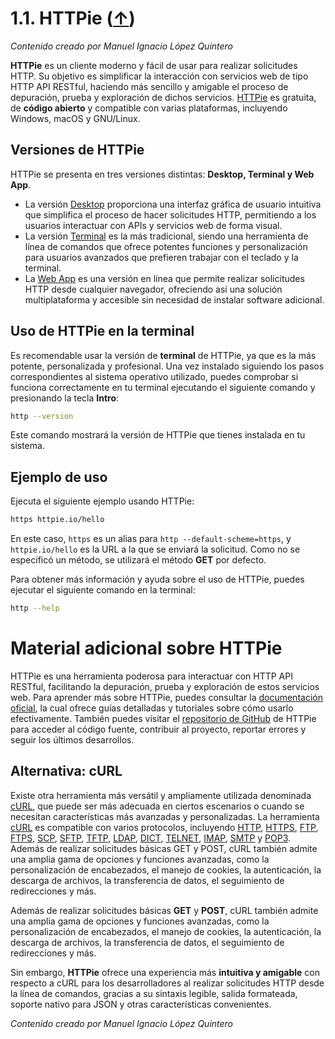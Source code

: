 # 1.1. HTTPie ([↑](README.md))

_Contenido creado por Manuel Ignacio López Quintero_

**HTTPie** es un cliente moderno y fácil de usar para realizar solicitudes HTTP. Su objetivo es simplificar la interacción con servicios web de tipo HTTP API RESTful, haciendo más sencillo y amigable el proceso de depuración, prueba y exploración de dichos servicios. [HTTPie](https://httpie.io) es gratuita, de **código abierto** y compatible con varias plataformas, incluyendo Windows, macOS y GNU/Linux.

## Versiones de HTTPie

HTTPie se presenta en tres versiones distintas: **Desktop, Terminal y Web App**.

- La versión [Desktop](https://httpie.io/desktop) proporciona una interfaz gráfica de usuario intuitiva que simplifica el proceso de hacer solicitudes HTTP, permitiendo a los usuarios interactuar con APIs y servicios web de forma visual.
- La versión [Terminal](https://httpie.io/cli) es la más tradicional, siendo una herramienta de línea de comandos que ofrece potentes funciones y personalización para usuarios avanzados que prefieren trabajar con el teclado y la terminal.
- La [Web App](https://httpie.io/app) es una versión en línea que permite realizar solicitudes HTTP desde cualquier navegador, ofreciendo así una solución multiplataforma y accesible sin necesidad de instalar software adicional.

## Uso de HTTPie en la terminal

Es recomendable usar la versión de **terminal** de HTTPie, ya que es la más potente, personalizada y profesional. Una vez instalado siguiendo los pasos correspondientes al sistema operativo utilizado, puedes comprobar si funciona correctamente en tu terminal ejecutando el siguiente comando y presionando la tecla **Intro**:

```sh
http --version
```

Este comando mostrará la versión de HTTPie que tienes instalada en tu sistema.

## Ejemplo de uso

Ejecuta el siguiente ejemplo usando HTTPie:

```sh
https httpie.io/hello
```

En este caso, `https` es un alias para `http --default-scheme=https`, y `httpie.io/hello` es la URL a la que se enviará la solicitud. Como no se especificó un método, se utilizará el método **GET** por defecto.

Para obtener más información y ayuda sobre el uso de HTTPie, puedes ejecutar el siguiente comando en la terminal:

```sh
http --help
```

# Material adicional sobre HTTPie

HTTPie es una herramienta poderosa para interactuar con HTTP API RESTful, facilitando la depuración, prueba y exploración de estos servicios web. Para aprender más sobre HTTPie, puedes consultar la [documentación oficial](https://httpie.io/docs/), la cual ofrece guías detalladas y tutoriales sobre cómo usarlo efectivamente. También puedes visitar el [repositorio de GitHub](https://github.com/httpie/httpie) de HTTPie para acceder al código fuente, contribuir al proyecto, reportar errores y seguir los últimos desarrollos.

## Alternativa: cURL

Existe otra herramienta más versátil y ampliamente utilizada denominada [cURL](https://en.wikipedia.org/wiki/CURL), que puede ser más adecuada en ciertos escenarios o cuando se necesitan características más avanzadas y personalizadas. La herramienta [cURL](https://curl.se) es compatible con varios protocolos, incluyendo [HTTP](https://en.wikipedia.org/wiki/HTTP), [HTTPS](https://en.wikipedia.org/wiki/HTTPS), [FTP](https://en.wikipedia.org/wiki/File_Transfer_Protocol), [FTPS](https://en.wikipedia.org/wiki/FTPS), [SCP](https://en.wikipedia.org/wiki/Secure_copy_protocol), [SFTP](https://en.wikipedia.org/wiki/SSH_File_Transfer_Protocol), [TFTP](https://en.wikipedia.org/wiki/Trivial_File_Transfer_Protocol), [LDAP](https://en.wikipedia.org/wiki/Lightweight_Directory_Access_Protocol), [DICT](https://en.wikipedia.org/wiki/DICT), [TELNET](https://en.wikipedia.org/wiki/Telnet), [IMAP](https://en.wikipedia.org/wiki/Internet_Message_Access_Protocol), [SMTP](https://en.wikipedia.org/wiki/Simple_Mail_Transfer_Protocol) y [POP3](https://en.wikipedia.org/wiki/Post_Office_Protocol). Además de realizar solicitudes básicas GET y POST, cURL también admite una amplia gama de opciones y funciones avanzadas, como la personalización de encabezados, el manejo de cookies, la autenticación, la descarga de archivos, la transferencia de datos, el seguimiento de redirecciones y más.

Además de realizar solicitudes básicas **GET** y **POST**, cURL también admite una amplia gama de opciones y funciones avanzadas, como la personalización de encabezados, el manejo de cookies, la autenticación, la descarga de archivos, la transferencia de datos, el seguimiento de redirecciones y más.

Sin embargo, **HTTPie** ofrece una experiencia más **intuitiva y amigable** con respecto a cURL para los desarrolladores al realizar solicitudes HTTP desde la línea de comandos, gracias a su sintaxis legible, salida formateada, soporte nativo para JSON y otras características convenientes.

_Contenido creado por Manuel Ignacio López Quintero_

